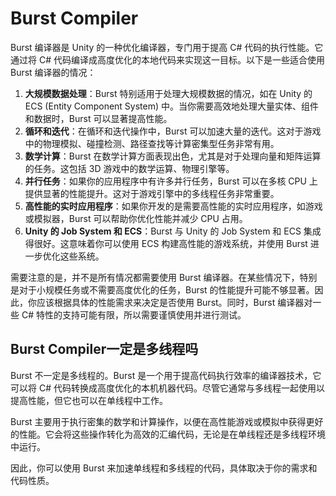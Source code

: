 # Burst Compiler

Burst 编译器是 Unity 的一种优化编译器，专门用于提高 C# 代码的执行性能。它通过将 C# 代码编译成高度优化的本地代码来实现这一目标。以下是一些适合使用 Burst 编译器的情况：

1. **大规模数据处理**：Burst 特别适用于处理大规模数据的情况，如在 Unity 的 ECS (Entity Component System) 中。当你需要高效地处理大量实体、组件和数据时，Burst 可以显著提高性能。
2. **循环和迭代**：在循环和迭代操作中，Burst 可以加速大量的迭代。这对于游戏中的物理模拟、碰撞检测、路径查找等计算密集型任务非常有用。
3. **数学计算**：Burst 在数学计算方面表现出色，尤其是对于处理向量和矩阵运算的任务。这包括 3D 游戏中的数学运算、物理引擎等。
4. **并行任务**：如果你的应用程序中有许多并行任务，Burst 可以在多核 CPU 上提供显著的性能提升。这对于游戏引擎中的多线程任务非常重要。
5. **高性能的实时应用程序**：如果你开发的是需要高性能的实时应用程序，如游戏或模拟器，Burst 可以帮助你优化性能并减少 CPU 占用。
6. **Unity 的 Job System 和 ECS**：Burst 与 Unity 的 Job System 和 ECS 集成得很好。这意味着你可以使用 ECS 构建高性能的游戏系统，并使用 Burst 进一步优化这些系统。

需要注意的是，并不是所有情况都需要使用 Burst 编译器。在某些情况下，特别是对于小规模任务或不需要高度优化的任务，Burst 的性能提升可能不够显著。因此，你应该根据具体的性能需求来决定是否使用 Burst。同时，Burst 编译器对一些 C# 特性的支持可能有限，所以需要谨慎使用并进行测试。

## Burst Compiler一定是多线程吗

Burst 不一定是多线程的。Burst 是一个用于提高代码执行效率的编译器技术，它可以将 C# 代码转换成高度优化的本机机器代码。尽管它通常与多线程一起使用以提高性能，但它也可以在单线程中工作。

Burst 主要用于执行密集的数学和计算操作，以便在高性能游戏或模拟中获得更好的性能。它会将这些操作转化为高效的汇编代码，无论是在单线程还是多线程环境中运行。

因此，你可以使用 Burst 来加速单线程和多线程的代码，具体取决于你的需求和代码性质。
